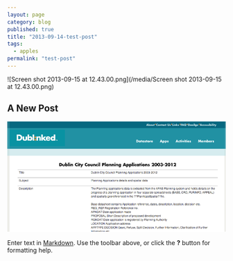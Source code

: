 ```yaml
---
layout: page
category: blog
published: true
title: "2013-09-14-test-post"
tags: 
  - apples
permalink: "test-post"
---
```


![Screen shot 2013-09-15 at 12.43.00.png](/media/Screen shot 2013-09-15 at 12.43.00.png)
## A New Post

![](/media/Screen%20shot%202013-09-15%20at%2012.43.00.png)

Enter text in [Markdown](http://daringfireball.net/projects/markdown/). Use the toolbar above, or click the **?** button for formatting help.